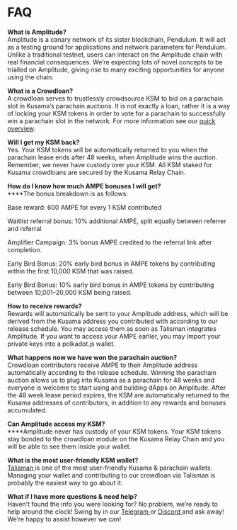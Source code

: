 # FAQ

**What is Amplitude?** \
Amplitude is a canary network of its sister blockchain, Pendulum. It will act as a testing ground for applications and network parameters for Pendulum. Unlike a traditional testnet, users can interact on the Amplitude chain with real financial consequences. We’re expecting lots of novel concepts to be trialled on Amplitude, giving rise to many exciting opportunities for anyone using the chain.

**What is a Crowdloan?** \
A crowdloan serves to trustlessly crowdsource KSM to bid on a parachain slot in Kusama’s parachain auctions. It is not exactly a loan, rather it is a way of locking your KSM tokens in order to vote for a parachain to successfully win a parachain slot in the network. For more information see our [quick overview](https://pendulum-chain.medium.com/parachain-auctions-and-crowdloans-on-polkadot-kusama-a-quick-overview-2e4892a0ec90).

**Will I get my KSM back?** \
Yes. Your KSM tokens will be automatically returned to you when the parachain lease ends after 48 weeks, when Amplitude wins the auction. Remember, we never have custody over your KSM. All KSM staked for Kusama crowdloans are secured by the Kusama Relay Chain.

**How do I know how much AMPE bonuses I will get?** \
****The bonus breakdown is as follows:&#x20;

Base reward: 600 AMPE for every 1 KSM contributed

Waitlist referral bonus: 10% additional AMPE, split equally between referrer and referral

Amplifier Campaign: 3% bonus AMPE credited to the referral link after completion.

Early Bird Bonus: 20% early bird bonus in AMPE tokens by contributing within the first 10,000 KSM that was raised.

Early Bird Bonus: 10% early bird bonus in AMPE tokens by contributing between 10,001–20,000 KSM being raised.

**How to receive rewards?** \
Rewards will automatically be sent to your Amplitude address, which will be derived from the Kusama address you contributed with according to our release schedule. You may access them as soon as Talisman integrates Amplitude. If you want to access your AMPE earlier, you may import your private keys into a polkadot.js wallet.

**What happens now we have won the parachain auction?** \
Crowdloan contributors receive AMPE to their Amplitude address automatically according to the release schedule. Winning the parachain auction allows us to plug into Kusama as a parachain for 48 weeks and everyone is welcome to start using and building dApps on Amplitude. After the 48 week lease period expires, the KSM are automatically returned to the Kusama addresses of contributors, in addition to any rewards and bonuses accumulated.

**Can Amplitude access my KSM?** \
****Amplitude never has custody of your KSM tokens. Your KSM tokens stay bonded to the crowdloan module on the Kusama Relay Chain and you will be able to see them inside your wallet.

**What is the most user-friendly KSM wallet?** \
[Talisman ](https://talisman.xyz/)is one of the most user-friendly Kusama & parachain wallets. Managing your wallet and contributing to our crowdloan via Talisman is probably the easiest way to go about it.

**What if I have more questions & need help?** \
Haven’t found the info you were looking for? No problem, we’re ready to help around the clock! Swing by in our [Telegram ](https://t.me/pendulum\_community)or [Discord ](https://discord.com/invite/wJ2fQh776B)and ask away! We’re happy to assist however we can!
